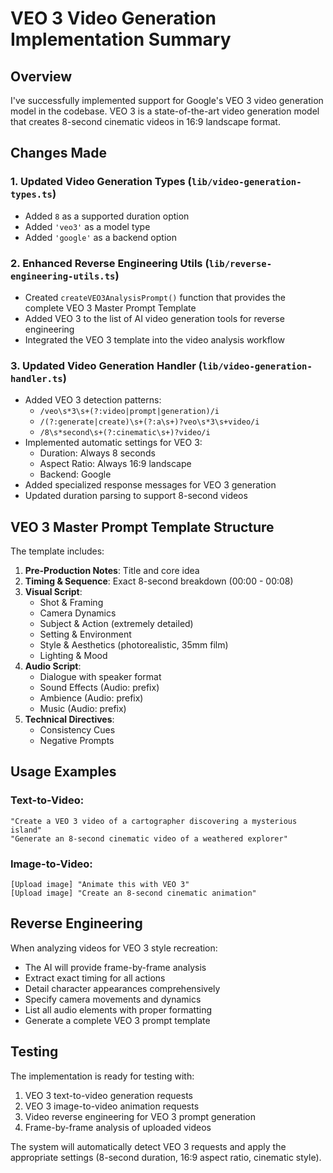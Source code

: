 # VEO 3 Video Generation Implementation Summary

## Overview
I've successfully implemented support for Google's VEO 3 video generation model in the codebase. VEO 3 is a state-of-the-art video generation model that creates 8-second cinematic videos in 16:9 landscape format.

## Changes Made

### 1. Updated Video Generation Types (`lib/video-generation-types.ts`)
- Added `8` as a supported duration option
- Added `'veo3'` as a model type
- Added `'google'` as a backend option

### 2. Enhanced Reverse Engineering Utils (`lib/reverse-engineering-utils.ts`)
- Created `createVEO3AnalysisPrompt()` function that provides the complete VEO 3 Master Prompt Template
- Added VEO 3 to the list of AI video generation tools for reverse engineering
- Integrated the VEO 3 template into the video analysis workflow

### 3. Updated Video Generation Handler (`lib/video-generation-handler.ts`)
- Added VEO 3 detection patterns:
  - `/veo\s*3\s+(?:video|prompt|generation)/i`
  - `/(?:generate|create)\s+(?:a\s+)?veo\s*3\s+video/i`
  - `/8\s*second\s+(?:cinematic\s+)?video/i`
- Implemented automatic settings for VEO 3:
  - Duration: Always 8 seconds
  - Aspect Ratio: Always 16:9 landscape
  - Backend: Google
- Added specialized response messages for VEO 3 generation
- Updated duration parsing to support 8-second videos

## VEO 3 Master Prompt Template Structure

The template includes:
1. **Pre-Production Notes**: Title and core idea
2. **Timing & Sequence**: Exact 8-second breakdown (00:00 - 00:08)
3. **Visual Script**:
   - Shot & Framing
   - Camera Dynamics
   - Subject & Action (extremely detailed)
   - Setting & Environment
   - Style & Aesthetics (photorealistic, 35mm film)
   - Lighting & Mood
4. **Audio Script**:
   - Dialogue with speaker format
   - Sound Effects (Audio: prefix)
   - Ambience (Audio: prefix)
   - Music (Audio: prefix)
5. **Technical Directives**:
   - Consistency Cues
   - Negative Prompts

## Usage Examples

### Text-to-Video:
```
"Create a VEO 3 video of a cartographer discovering a mysterious island"
"Generate an 8-second cinematic video of a weathered explorer"
```

### Image-to-Video:
```
[Upload image] "Animate this with VEO 3"
[Upload image] "Create an 8-second cinematic animation"
```

## Reverse Engineering
When analyzing videos for VEO 3 style recreation:
- The AI will provide frame-by-frame analysis
- Extract exact timing for all actions
- Detail character appearances comprehensively
- Specify camera movements and dynamics
- List all audio elements with proper formatting
- Generate a complete VEO 3 prompt template

## Testing
The implementation is ready for testing with:
1. VEO 3 text-to-video generation requests
2. VEO 3 image-to-video animation requests
3. Video reverse engineering for VEO 3 prompt generation
4. Frame-by-frame analysis of uploaded videos

The system will automatically detect VEO 3 requests and apply the appropriate settings (8-second duration, 16:9 aspect ratio, cinematic style).